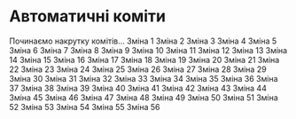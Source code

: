 # Автоматичні коміти

Починаємо накрутку комітів...
Зміна 1
Зміна 2
Зміна 3
Зміна 4
Зміна 5
Зміна 6
Зміна 7
Зміна 8
Зміна 9
Зміна 10
Зміна 11
Зміна 12
Зміна 13
Зміна 14
Зміна 15
Зміна 16
Зміна 17
Зміна 18
Зміна 19
Зміна 20
Зміна 21
Зміна 22
Зміна 23
Зміна 24
Зміна 25
Зміна 26
Зміна 27
Зміна 28
Зміна 29
Зміна 30
Зміна 31
Зміна 32
Зміна 33
Зміна 34
Зміна 35
Зміна 36
Зміна 37
Зміна 38
Зміна 39
Зміна 40
Зміна 41
Зміна 42
Зміна 43
Зміна 44
Зміна 45
Зміна 46
Зміна 47
Зміна 48
Зміна 49
Зміна 50
Зміна 51
Зміна 52
Зміна 53
Зміна 54
Зміна 55
Зміна 56